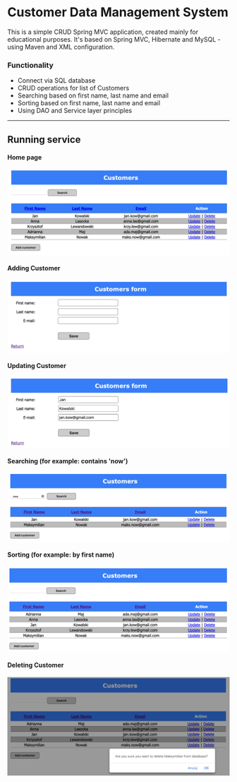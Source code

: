 # Customer Data Management System

<p>This is a simple CRUD Spring MVC application, created mainly for educational purposes. It's based on Spring MVC, Hibernate and MySQL - using Maven and XML configuration.</p>

### Functionality
- Connect via SQL database
- CRUD operations for list of Customers
- Searching based on first name, last name and email
- Sorting based on first name, last name and email
- Using DAO and Service layer principles

---

## Running service

#### Home page
<img src="screenshots/home.png" alt="home" align="center">

#### Adding Customer
<img src="screenshots/add-customer.png" alt="add-customer" align="center">

#### Updating Customer
<img src="screenshots/update-customer.png" alt="update-customer" align="center">

#### Searching (for example: contains 'now')
<img src="screenshots/search.png" alt="search" align="center">

#### Sorting (for example: by first name)
<img src="screenshots/sort-customers.png" alt="sort-customers" align="center">

#### Deleting Customer
<img src="screenshots/delete-customer.png" alt="delete-customer" align="center">
